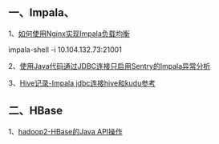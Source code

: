 ## 一、Impala、

1、[如何使用Nginx实现Impala负载均衡](https://cloud.tencent.com/developer/article/1078218)

impala-shell -i 10.104.132.73:21001

2、[使用Java代码通过JDBC连接只启用Sentry的Impala异常分析](https://cloud.tencent.com/developer/article/1078680)


3、[Hive记录-Impala jdbc连接hive和kudu参考](https://www.cnblogs.com/xinfang520/p/9354466.html)


## 二、HBase

1、[hadoop2-HBase的Java API操作](https://zhuanlan.zhihu.com/p/49546805)